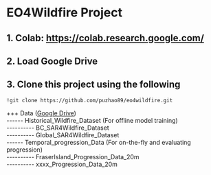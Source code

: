 # EO4Wildfire Project
## 1. Colab: https://colab.research.google.com/
## 2. Load Google Drive
## 3. Clone this project using the following

```
!git clone https://github.com/puzhao89/eo4wildfire.git
```

+++ Data ([Google Drive](https://drive.google.com/drive/folders/1RkCycJrmKSOlbK10LdY-B07Z6Hf2gehT?usp=sharing))<br>
------ Historical_Wildfire_Dataset (For offline model training) <br>
---------- BC_SAR4Wildfire_Dataset <br>
---------- Global_SAR4Wildfire_Dataset <br>
------ Temporal_progression_Data (For on-the-fly and evaluating progression) <br>
---------- FraserIsland_Progression_Data_20m <br>
---------- xxxx_Progression_Data_20m <br>


